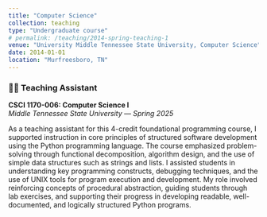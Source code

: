 ```yaml
---
title: "Computer Science"
collection: teaching
type: "Undergraduate course"
# permalink: /teaching/2014-spring-teaching-1
venue: "University Middle Tennessee State University, Computer Science"
date: 2014-01-01
location: "Murfreesboro, TN"
---
```


### 🧑‍🏫 Teaching Assistant  
**CSCI 1170-006: Computer Science I**  
*Middle Tennessee State University — Spring 2025*

As a teaching assistant for this 4-credit foundational programming course, I supported instruction in core principles of structured software development using the Python programming language. The course emphasized problem-solving through functional decomposition, algorithm design, and the use of simple data structures such as strings and lists. I assisted students in understanding key programming constructs, debugging techniques, and the use of UNIX tools for program execution and development. My role involved reinforcing concepts of procedural abstraction, guiding students through lab exercises, and supporting their progress in developing readable, well-documented, and logically structured Python programs.
